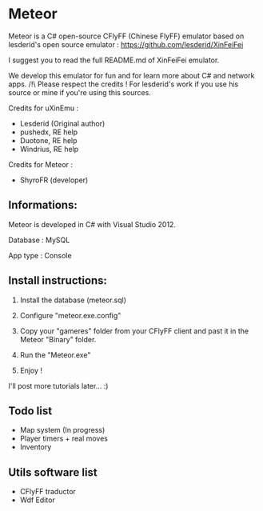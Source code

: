 Meteor
======

Meteor is a C# open-source CFlyFF (Chinese FlyFF) emulator based on lesderid's open source emulator : https://github.com/lesderid/XinFeiFei

I suggest you to read the full README.md of XinFeiFei emulator.

We develop this emulator for fun and for learn more about C# and network apps.
/!\ Please respect the credits ! For lesderid's work if you use his source or mine if you're using this sources.

Credits for uXinEmu :

- Lesderid (Original author)
- pushedx, RE help
- Duotone, RE help
- Windrius, RE help

Credits for Meteor :

- ShyroFR (developer)

Informations:
-------

Meteor is developed in C# with Visual Studio 2012.

Database : MySQL

App type : Console

Install instructions:
-------

1) Install the database (meteor.sql)

2) Configure "meteor.exe.config"

3) Copy your "gameres" folder from your CFlyFF client and past it in the Meteor "Binary" folder.

4) Run the "Meteor.exe"

5) Enjoy !

I'll post more tutorials later... :)

Todo list
-------

- Map system (In progress)
- Player timers + real moves
- Inventory

Utils software list
-------

- CFlyFF traductor
- Wdf Editor
